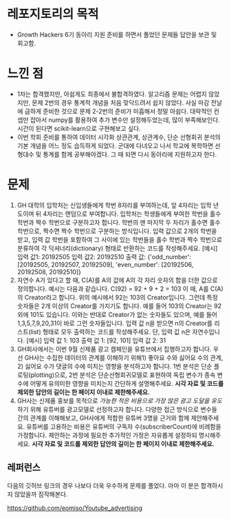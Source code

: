 # 레포지토리의 목적

- Growth Hackers 6기 동아리 지원 준비를 하면서 풀었던 문제들 답안을 보관 및 회고함.

# 느낀 점

* 1차는 합격했지만, 아쉽게도 최종에서 불합격하였다. 알고리즘 문제는 어렵지 않았지만, 문제 2번의 경우 통계적 개념을 처음 맞닥드려서 쉽지 않았다. 사실 마감 전날에 급하게 준비한 것으로 문제 2-2번의 준비가 미흡해서 정말 아쉽다. 대략적인 컨셉만 잡아서 numpy를 활용하여 추가 변수만 설정해두었는데, 많이 부족해보인다. 시간이 된다면 scikit-learn으로 구현해보고 싶다.
* 이번 학회 준비를 통하여 데이터 시각화 상관관계, 상관계수, 단순 선형회귀 분석의 기본 개념을 어느 정도 습득하게 되었다. 군대에 다녀오고 나서 학교에 복학하면 선형대수 및 통계를 함께 공부해야겠다. 그 때 되면 다시 동아리에 지원하고자 한다.

# 문제

1. GH 대학의 입학처는 신입생들에게 학번 8자리를 부여하는데, 앞 4자리는 입학 년도이며 뒤 4자리는 랜덤으로 부여합니다. 입학처는 학생들에게 부여한 학번을 홀수 학번과 짝수 학번으로 구분하고자 합니다. 학번의 맨 마지막 두 자리가 홀수면 홀수 학번으로, 짝수면 짝수 학번으로 구분하는 방식입니다. 입력 값으로 2개의 학번을 받고, 입력 값 학번을 포함하여 그 사이에 있는 학번들을 홀수 학번과 짝수 학번으로 분류하여 각 딕셔너리(dictionary) 형태로 반환하는 코드를 작성해주세요.
       [예시]
        입력 값1: 20192505
        입력 값2: 20192510
        출력 값: {'odd_number': [20192505, 20192507, 20192509], 'even_number': [20192506, 20192508, 20192510]}
2. 자연수 A가 있다고 할 때, C(A)를 A의 값에 A의 각 자리 숫자의 합을 더한 값으로 정의합니다. 예시는 다음과 같습니다.   C(92) = 92 + 9 + 2 = 103 이 때, A를 C(A)의 Creator라고 합니다. 위의 예시에서 92는 103의 Creator입니다. 그런데 특정 숫자들은 2개 이상의 Creator를 가지기도 합니다. 예를 들어 103의 Creator는 92외에 101도 있습니다. 이와는 반대로 Creator가 없는 숫자들도 있으며, 예를 들어 1,3,5,7,9,20,31이 바로 그런 숫자들입니다. 입력 값 n을 받으면 n의 Creator를 리스트(list) 형태로 모두 출력하는 코드를 작성해주세요. 단, 입력 값 n은 자연수입니다.     [예시]     입력 값 1: 103     출력 값 1: [92, 101]     입력 값 2: 31
3. GH회사에서는 이번 9월 신제품 광고 캠페인을 유튜브에서 집행하고자 합니다. 우선 GH사는 수집한 데이터의 관계를 이해하기 위해1) 좋아요 수와 싫어요 수의 관계, 2) 싫어요 수가 댓글의 수에 미치는 영향을 분석하고자 합니다. 1번 분석은 단순 플로팅(plotting)으로, 2번 분석은 단순선형회귀모델로 표현하여 독립 변수가 종속 변수에 어떻게 유의미한 영향을 미치는지 간단하게 설명해주세요. **시각 자료 및 코드를 제외한 답안의 길이는 한 페이지 이내로 제한해주세요.**
4. GH사는 신제품 홍보를 목적으로 *가능한 적은 비용으로 가장 많은 광고 도달을 유도*하기 위해 유튜버를 광고모델로 선정하고자 합니다. 다양한 접근 방식으로 변수들 간의 관계를 이해해보고, GH사에게 적합한 유튜버 3명을 근거와 함께 제안해주세요. 유튜버를 고용하는 비용은 유튜버의 구독자 수(subscriberCount)에 비례함을 가정합니다. 제안하는 과정에 필요한 추가적인 가정은 자유롭게 설정하되 명시해주세요. **시각 자료 및 코드를 제외한 답안의 길이는 한 페이지 이내로 제한해주세요.**



## 레퍼런스

다음의 깃허브 링크의 경우 나보다 더욱 우수하게 문제를 풀었다. 아마 이 분은 합격하시지 않았을까 짐작해본다.

https://github.com/eomiso/Youtube_advertising